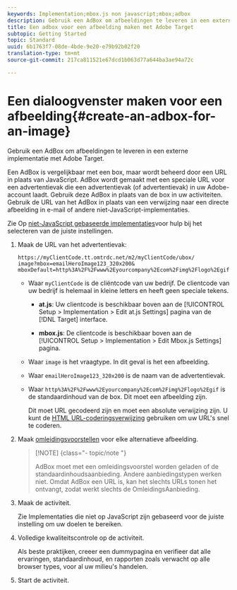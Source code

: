 ```yaml
---
keywords: Implementation;mbox.js non javascript;mbox;adbox
description: Gebruik een AdBox om afbeeldingen te leveren in een externe implementatie, met Adobe Target.
title: Een adbox voor een afbeelding maken met Adobe Target
subtopic: Getting Started
topic: Standard
uuid: 6b1763f7-08de-4bde-9e20-e79b92b02f20
translation-type: tm+mt
source-git-commit: 217ca811521e67dcd1b063d77a644ba3ae94a72c

---
```



# Een dialoogvenster maken voor een afbeelding{#create-an-adbox-for-an-image}

Gebruik een AdBox om afbeeldingen te leveren in een externe implementatie met Adobe Target.

Een AdBox is vergelijkbaar met een box, maar wordt beheerd door een URL in plaats van JavaScript. AdBox wordt gemaakt met een speciale URL voor een advertentievak die een advertentievak (of advertentievak) in uw Adobe-account laadt. Gebruik deze AdBox in plaats van de box in uw activiteiten. Gebruik de URL van het AdBox in plaats van een verwijzing naar een directe afbeelding in e-mail of andere niet-JavaScript-implementaties.

Zie Op [niet-JavaScript gebaseerde implementaties](../../c-implementing-target/c-non-javascript-based-implementation/non-javascript-based-implementation.md#concept_4799C58B081A43F6B3B8CC25A8D5D7C4)voor hulp bij het selecteren van de juiste instellingen.

1. Maak de URL van het advertentievak:

   ```
   https://myClientCode.tt.omtrdc.net/m2/myClientCode/ubox/
   image?mbox=emailHeroImage123_320x200&
   mboxDefault=http%3A%2F%2Fwww%2Eyourcompany%2Ecom%2Fimg%2Flogo%2Egif
   ```

   * Waar `myClientCode` is de cliëntcode van uw bedrijf. De clientcode van uw bedrijf is helemaal in kleine letters en heeft geen speciale tekens.

      * **at.js**: Uw clientcode is beschikbaar boven aan de [!UICONTROL Setup > Implementation > Edit at.js Settings] pagina van de [!DNL Target] interface.

      * **mbox.js**: De clientcode is beschikbaar boven aan de [!UICONTROL Setup > Implementation > Edit Mbox.js Settings] pagina.
   * Waar `image` is het vraagtype. In dit geval is het een afbeelding.

   * Waar `emailHeroImage123_320x200` is de naam van de advertentievak.

   * Waar `http%3A%2F%2Fwww%2Eyourcompany%2Ecom%2Fimg%2Flogo%2Egif` is de standaardinhoud van de box. Dit moet een afbeelding zijn.

      Dit moet URL gecodeerd zijn en moet een absolute verwijzing zijn. U kunt de [HTML URL-coderingsverwijzing](https://www.w3schools.com/tags/ref_urlencode.asp) gebruiken om uw URL&#39;s snel te coderen.


1. Maak [omleidingsvoorstellen](../../c-experiences/c-manage-content/offer-redirect.md#task_33C80CD722564303B687948261484F94) voor elke alternatieve afbeelding.

   >[!NOTE] {class=&quot;- topic/note &quot;}
   >
   >AdBox moet met een omleidingsvoorstel worden geladen of de standaardinhoudsaanbieding. Andere aanbiedingstypen werken niet. Omdat AdBox een URL is, kan het slechts URLs tonen het ontvangt, zodat werkt slechts de OmleidingsAanbieding.

1. Maak de activiteit.

   Zie Implementaties [](../../c-implementing-target/c-non-javascript-based-implementation/non-javascript-based-implementation.md#concept_4799C58B081A43F6B3B8CC25A8D5D7C4) die niet op JavaScript zijn gebaseerd voor de juiste instelling om uw doelen te bereiken.
1. Volledige kwaliteitscontrole op de activiteit.

   Als beste praktijken, creeer een dummypagina en verifieer dat alle ervaringen, standaardinhoud, en rapporten zoals verwacht op alle browser types, voor al uw milieu&#39;s handelen.

1. Start de activiteit.
